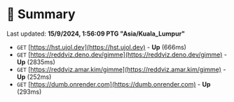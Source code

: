 # 📖 Summary
Last updated: **15/9/2024, 1:56:09 PTG "Asia/Kuala_Lumpur"**

- `GET` [https://hst.ujol.dev](https://hst.ujol.dev) - **Up** (666ms)
- `GET` [https://reddviz.deno.dev/gimme](https://reddviz.deno.dev/gimme) - **Up** (2835ms)
- `GET` [https://reddviz.amar.kim/gimme](https://reddviz.amar.kim/gimme) - **Up** (252ms)
- `GET` [https://dumb.onrender.com](https://dumb.onrender.com) - **Up** (293ms)
